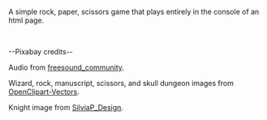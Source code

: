 <p>A simple rock, paper, scissors game that plays entirely in the console of an html page.</p>
<br>
<p>--Pixabay credits--</p>
<p>Audio from <a href="https://pixabay.com/users/freesound_community-46691455/">freesound_community</a>.</p>
<p>Wizard, rock, manuscript, scissors, and skull dungeon images from <a href="https://pixabay.com/users/openclipart-vectors-30363/">OpenClipart-Vectors</a>.</p>
<p>Knight image from <a href="https://pixabay.com/users/silviap_design-1583911/">SilviaP_Design</a>.</p>
